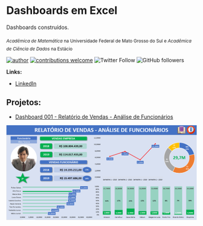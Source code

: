 # Dashboards em Excel
Dashboards construídos.

<sub>*Acadêmica de Matemática* na Universidade Federal de Mato Grosso do Sul e *Acadêmica de Ciência de Dados* na Estácio</sub>

[![author](https://img.shields.io/badge/Autora-Roberta%20Ferreira-red)](https://www.linkedin.com/in/robertaferreira91)
[![contributions welcome](https://img.shields.io/badge/Contribui%C3%A7%C3%B5es-Bem--Vindos-green?style=flat)](https://github.com/prfs91/dio-desafio-github-primeiro-repositorio/issues)
![Twitter Follow](https://img.shields.io/twitter/follow/prfs91?label=Seguir&style=social)
![GitHub followers](https://img.shields.io/github/followers/prfs91?label=Seguir&style=social)

**Links:**
* [LinkedIn](https://www.linkedin.com/in/robertaferreira91)


## Projetos:
* [Dashboard 001 - Relatório de Vendas - Análise de Funcionários](https://github.com/prfs91/excel_dashboards/blob/6ba26547d4d99a5551b36915ada324fa54b3f664/Dashboard%20001%20-%20Relat%C3%B3rio%20de%20Vendas%20-%20An%C3%A1lise%20de%20Funcion%C3%A1rios.xlsx)
<p align="center">
  <img src="Dashboard 001 - 01.png" >
</p>
